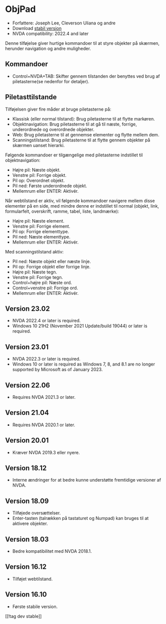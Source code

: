 # ObjPad #

* Forfattere: Joseph Lee, Cleverson Uliana og andre
* Download [stabil version][1]
* NVDA compatibility: 2022.4 and later

Denne tilføjelse giver hurtige kommandoer til at styre objekter på skærmen,
herunder navigation og andre muligheder.

## Kommandoer

* Control+NVDA+TAB: Skifter gennem tilstanden der benyttes ved brug af
  piletasterne(se nedenfor for detaljer).

## Piletasttilstande

Tilføjelsen giver fire måder at bruge piletasterne på:

* Klassisk (eller normal tilstand): Brug piletasterne til at flytte
  markøren.
* Objektnavigation: Brug piletasterne til at gå til næste, forrige,
  underordnede og overordnede objekter.
* Web: Brug piletasterne til at gennemse elementer og flytte mellem dem.
* Scanningstilstand: Brug piletasterne til at flytte gennem objekter på
  skærmen uanset hierarki.

Følgende kommandoer er tilgængelige med piletasterne indstillet til
objektnavigation:

* Højre pil: Næste objekt.
* Venstre pil: Forrige objekt.
* Pil op: Overordnet objekt.
* Pil ned: Første underordnede objekt.
* Mellemrum eller ENTER: Aktivér.

Når webtilstand er aktiv, vil følgende kommandoer navigere mellem disse
elementer på en side, med mindre denne er indstillet til normal (objekt,
link, formularfelt, overskrift, ramme, tabel, liste, landmærke):

* Højre pil: Næste element.
* Venstre pil: Forrige element.
* Pil op: Forrige elementtype.
* Pil ned: Næste elementtype.
* Mellemrum eller ENTER: Aktivér.

Med scanningstilstand aktiv:

* Pil ned: Næste objekt eller næste linje.
* Pil op: Forrige objekt eller forrige linje.
* Højre pil: Næste tegn.
* Venstre pil: Forrige tegn.
* Control+højre pil: Næste ord.
* Control+venstre pil: Forrige ord.
* Mellemrum eller ENTER: Aktivér.

## Version 23.02

* NVDA 2022.4 or later is required.
* Windows 10 21H2 (November 2021 Update/build 19044) or later is required.

## Version 23.01

* NVDA 2022.3 or later is required.
* Windows 10 or later is required as Windows 7, 8, and 8.1 are no longer
  supported by Microsoft as of January 2023.

## Version 22.06

* Requires NVDA 2021.3 or later.

## Version 21.04

* Requires NVDA 2020.1 or later.

## Version 20.01

* Kræver NVDA 2019.3 eller nyere.

## Version 18.12

* Interne ændringer for at bedre kunne understøtte fremtidige versioner af
  NVDA.

## Version 18.09

* Tilføjede oversættelser.
* Enter-tasten (talrækken på tastaturet og Numpad) kan bruges til at
  aktivere objekter.

## Version 18.03

* Bedre kompatibilitet med NVDA 2018.1.

## Version 16.12

* Tilføjet webtilstand.

## Version 16.10

* Første stabile version.

[[!tag dev stable]]

[1]: https://www.nvaccess.org/addonStore/legacy?file=objPad
